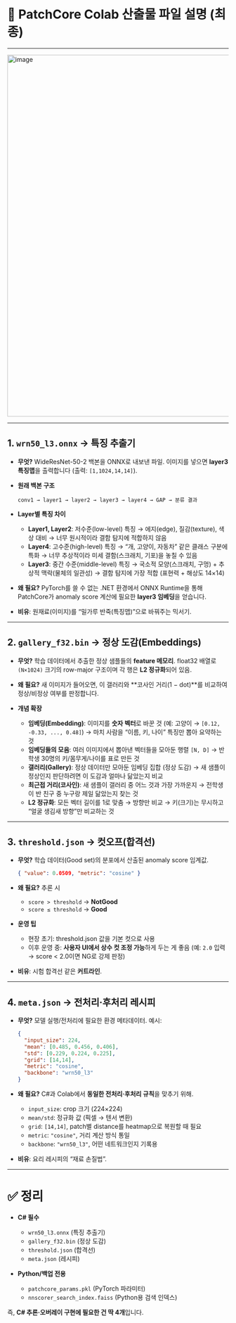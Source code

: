 # 📂 PatchCore Colab 산출물 파일 설명 (최종)

---

<img width="1090" height="823" alt="image" src="https://github.com/user-attachments/assets/3a57271d-6e25-4676-b044-9acf2b957939" />

---

## 1. `wrn50_l3.onnx` → **특징 추출기**

* **무엇?**
  WideResNet-50-2 백본을 ONNX로 내보낸 파일.
  이미지를 넣으면 **layer3 특징맵**을 출력합니다 (출력: `[1,1024,14,14]`).

* **원래 백본 구조**

  ```
  conv1 → layer1 → layer2 → layer3 → layer4 → GAP → 분류 결과
  ```

* **Layer별 특징 차이**

  * **Layer1, Layer2**: 저수준(low-level) 특징
    → 에지(edge), 질감(texture), 색상 대비
    → 너무 원시적이라 결함 탐지에 적합하지 않음
  * **Layer4**: 고수준(high-level) 특징
    → “개, 고양이, 자동차” 같은 클래스 구분에 특화
    → 너무 추상적이라 미세 결함(스크래치, 기포)을 놓칠 수 있음
  * **Layer3**: 중간 수준(middle-level) 특징
    → 국소적 모양(스크래치, 구멍) + 추상적 맥락(물체의 일관성)
    → 결함 탐지에 가장 적합 (표현력 + 해상도 14×14)

* **왜 필요?**
  PyTorch를 쓸 수 없는 .NET 환경에서 ONNX Runtime을 통해
  PatchCore가 anomaly score 계산에 필요한 **layer3 임베딩**을 얻습니다.

* **비유**: 원재료(이미지)를 “밀가루 반죽(특징맵)”으로 바꿔주는 믹서기.

---

## 2. `gallery_f32.bin` → **정상 도감(Embeddings)**

* **무엇?**
  학습 데이터에서 추출한 정상 샘플들의 **feature 메모리**.
  float32 배열로 `(N×1024)` 크기의 row-major 구조이며 각 행은 **L2 정규화**되어 있음.

* **왜 필요?**
  새 이미지가 들어오면, 이 갤러리와 **코사인 거리(1 − dot)**를 비교하여
  정상/비정상 여부를 판정합니다.

* **개념 확장**

  * **임베딩(Embedding)**: 이미지를 **숫자 벡터**로 바꾼 것
    (예: 고양이 → `[0.12, -0.33, ..., 0.48]`)
    → 마치 사람을 “이름, 키, 나이” 특징만 뽑아 요약하는 것
  * **임베딩들의 모음**: 여러 이미지에서 뽑아낸 벡터들을 모아둔 행렬 `[N, D]`
    → 반 학생 30명의 키/몸무게/나이를 표로 만든 것
  * **갤러리(Gallery)**: 정상 데이터만 모아둔 임베딩 집합 (정상 도감)
    → 새 샘플이 정상인지 판단하려면 이 도감과 얼마나 닮았는지 비교
  * **최근접 거리(코사인)**: 새 샘플이 갤러리 중 어느 것과 가장 가까운지
    → 전학생이 반 친구 중 누구랑 제일 닮았는지 찾는 것
  * **L2 정규화**: 모든 벡터 길이를 1로 맞춤 → 방향만 비교
    → 키(크기)는 무시하고 “얼굴 생김새 방향”만 비교하는 것

---

## 3. `threshold.json` → **컷오프(합격선)**

* **무엇?**
  학습 데이터(Good set)의 분포에서 산출된 anomaly score 임계값.

  ```json
  { "value": 0.0509, "metric": "cosine" }
  ```

* **왜 필요?**
  추론 시

  * `score > threshold` → **NotGood**
  * `score ≤ threshold` → **Good**

* **운영 팁**

  * 현장 초기: threshold.json 값을 기본 컷으로 사용
  * 이후 운영 중: **사용자 UI에서 상수 컷 조정 가능**하게 두는 게 좋음
    (예: `2.0` 입력 → score < 2.0이면 NG로 강제 판정)

* **비유**: 시험 합격선 같은 **커트라인**.

---

## 4. `meta.json` → **전처리·후처리 레시피**

* **무엇?**
  모델 실행/전처리에 필요한 환경 메타데이터.
  예시:

  ```json
  {
    "input_size": 224,
    "mean": [0.485, 0.456, 0.406],
    "std": [0.229, 0.224, 0.225],
    "grid": [14,14],
    "metric": "cosine",
    "backbone": "wrn50_l3"
  }
  ```

* **왜 필요?**
  C#과 Colab에서 **동일한 전처리·후처리 규칙**을 맞추기 위해.

  * `input_size`: crop 크기 (224×224)
  * `mean/std`: 정규화 값 (픽셀 → 텐서 변환)
  * `grid`: `[14,14]`, patch별 distance를 heatmap으로 복원할 때 필요
  * `metric`: `"cosine"`, 거리 계산 방식 통일
  * `backbone`: `"wrn50_l3"`, 어떤 네트워크인지 기록용

* **비유**: 요리 레시피의 “재료 손질법”.

---

# ✅ 정리

* **C# 필수**

  * `wrn50_l3.onnx` (특징 추출기)
  * `gallery_f32.bin` (정상 도감)
  * `threshold.json` (합격선)
  * `meta.json` (레시피)

* **Python/백업 전용**

  * `patchcore_params.pkl` (PyTorch 파라미터)
  * `nnscorer_search_index.faiss` (Python용 검색 인덱스)
 

즉, **C# 추론·오버레이 구현에 필요한 건 딱 4개**입니다.

